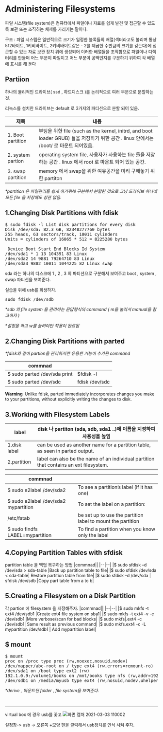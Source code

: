 # Administering Filesystems

파일 시스템(file system)은 컴퓨터에서 파일이나 자료를 쉽게 발견 및 접근할 수 있도록 보관 또는 조직하는 체제를 가리키는 말이다.

구조 : 파일 시스템은 일반적으로 크기가 일정한 블록들의 배열(섹터라고도 불리며 통상 512바이트, 1키비바이트, 2키비바이트같은 - 2를 제곱한 수만큼의 크기를 갖는다)에 접근할 수 있는 자료 보관 장치 위에 생성되어 이러한 배열들을 조직함으로 파일이나 디렉터리를 만들며 어느 부분이 파일이고 어느 부분이 공백인지를 구분하기 위하여 각 배열에 표시를 해 둔다

Partiion
------------
하나의 물리적인 드라이브( ssd , 하드디스크 )를 논리적으로 여러 부분으로 분할하는 것.

리눅스를 설치한 드라이브는 default 로 3가지의 파티션으로 분할 되어 있음. 

|제목|내용|
|-----------------|---|
|1. Boot partition |부팅을 위한 file (such as the kernel, initrd, and boot loader GRUB) 들을 저장하기 위한 공간 . linux 안에서는 /boot/ 로 마운트 되어있음.  |
|2. system partion |operating system file, 사용자가 사용하는 file 들을 저장하는 공간 . linux 에서 root 로 마운트 되어 있는 공간. |
|3. swap partition |memory 에서 swap을 위한 여유공간을 미리 구해놓기 위한 partiton  |

*\*partition 은 파일관리를 쉽게 하기위해 구분해서 분할한 것으로 그냥 드라이브 하나에 모든 file 을 저장해도 상관 없음.*




1.Changing Disk Partitions with fdisk
-------------
<pre>
$ sudo fdisk -l List disk partitions for every disk
Disk /dev/sda: 82.3 GB, 82348277760 bytes
255 heads, 63 sectors/track, 10011 cylinders
Units = cylinders of 16065 * 512 = 8225280 bytes

 Device Boot Start End Blocks Id System
/dev/sda1 * 1 13 104391 83 Linux
/dev/sda2 14 9881 79264710 83 Linux
/dev/sda3 9882 10011 1044225 82 Linux swap
</pre>
sda 라는 하나의 디스크에 1 , 2 , 3 의 파티션으로 구분해서 보여주고 boot , system , swap 파티션을 보여준다.

실습을 위해 usb를 희생하자.
<pre>
sudo fdisk /dev/sdb
</pre>
*\*sdb 의 file system 을 관리하는 문답형식의 command ( m을 눌러서 manual을 참고하자 )*

*\*설정을 하고 w를 눌러야만 적용이 완료됨*




2.Changing Disk Partitions with parted
-----
*\*fdisk와 같이 partion을 관리하지만 유용한 기능이 추가된 command*

|commnad||
|--|--|
|$ sudo parted /dev/sda print | $fdisk -l |
|$ sudo parted /dev/sdc | fdisk /dev/sdc |

**Warning** Unlike fdisk, parted immediately incorporates changes you make
to your partitions, without explicitly writing the changes to disk.




3.Working with Filesystem Labels
---
|label|disk 나 partiton (sda, sdb, sda1 ..)에 이름을 지정하여 사용성을 높임 |
|--|--|
|1.disk label| can be used as another name for a partition table, as seen in parted output. |
|2.partition| label can also be the name of an individual partition that contains an ext filesystem.|

|commnad||
|--|--|
|$ sudo e2label /dev/sda2 | To see a partition’s label (if it has one)|
|$ sudo e2label /dev/sda2 mypartition | To set the label on a partition:|
|/etc/fstab  |  be set up to use the partition label to mount the partition |
|$ sudo findfs LABEL=mypartition | To find a partition when you know only the label|




4.Copying Partition Tables with sfdisk
----
partition table 을 백업 복구하는 방법
|commnad||
|--|--|
|$ sudo sfdisk –d /dev/sda > sda-table |Back up partition table to file|
|$ sudo sfdisk /dev/sda < sda-table| Restore partition table from file|
|$ sudo sfdisk –d /dev/sda \| sfdisk /dev/sdb |Copy part table from a to b|





5.Creating a Filesystem on a Disk Partition
----
각 partion 에 filesystem 을 지정해주자. 
|commnad||
|--|--|
|$ sudo mkfs -t ext4 /dev/sdb1 |Create ext4 file system on sba1|
|$ sudo mkfs -t ext4 -v -c /dev/sdb1 |More verbose/scan for bad blocks|
|$ sudo mkfs|.ext4 -c /dev/sdb1| Same result as previous command|
|$ sudo mkfs.ext4 -c -L mypartition /dev/sdb1 | Add mypartition label|




$ mount
----



<pre>
$ mount 
proc on /proc type proc (rw,noexec,nosuid,nodev)
/dev/mapper/abc-root on / type ext4 (rw,errors=remount-ro)
/dev/sda1 on /boot type ext2 (rw)
192.1.0.9:/volume1/books on /mnt/books type nfs (rw,addr=192.1.1.9)
/dev/sdb1 on /media/myusb type ext4 (rw,nosuid,nodev,uhelper=udisks)
</pre>
*\*derive , 마운트된 folder , file system을 보여준다.*

<pre>

</pre>



----
virtual box 에 경우 usb를 꽃고 
![화면 캡처 2021-03-03 110002](https://user-images.githubusercontent.com/78835559/109741041-a5073a00-7c0f-11eb-80bc-58e91d43e3ee.png)

설정창-> usb -> 오른쪽 +모양 펜을 클릭해서 usb장치를 인식 시켜 주자. 

